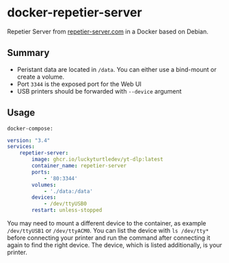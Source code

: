 # docker-repetier-server

Repetier Server from [repetier-server.com](https://www.repetier-server.com/download-repetier-server/) in a Docker based on Debian.

## Summary

- Peristant data are located in `/data`. You can either use a bind-mount or create a volume.
- Port `3344` is the exposed port for the Web UI
- USB printers should be forwarded with `--device` argument

## Usage

`docker-compose:`
```yml
version: "3.4"
services:
    repetier-server:
        image: ghcr.io/luckyturtledev/yt-dlp:latest
        container_name: repetier-server
        ports:
            - '80:3344'
        volumes:
            - './data:/data'
        devices:
            - /dev/ttyUSB0
        restart: unless-stopped
```
You may need to mount a different device to the container, as example `/dev/ttyUSB1` or `/dev/ttyACM0`.
You can list the device with `ls /dev/tty*` before connecting your printer and run the command after connecting it again to find the right device. The device, which is listed additionally, is your printer.
